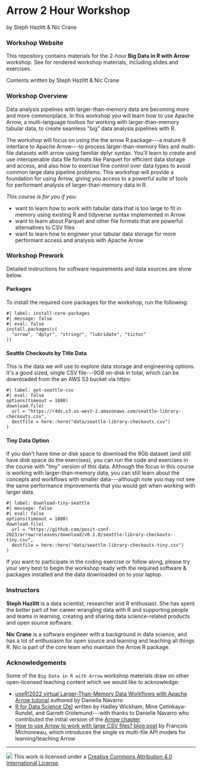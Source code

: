 # Arrow 2 Hour Workshop

by Steph Hazlitt & Nic Crane


### Workshop Website

This repository contains materials for the 2-hour **Big Data in R with Arrow** workshop. See  for rendered workshop materials, including slides and exercises.

Contents written by Steph Hazlitt & Nic Crane

### Workshop Overview
  
Data analysis pipelines with larger-than-memory data are becoming more and more commonplace. In this workshop you will learn how to use Apache Arrow, a multi-language toolbox for working with larger-than-memory tabular data, to create seamless "big" data analysis pipelines with R.

The workshop will focus on using the the arrow R package---a mature R interface to Apache Arrow---to process larger-than-memory files and multi-file datasets with arrow using familiar dplyr syntax. You'll learn to create and use interoperable data file formats like Parquet for efficient data storage and access, and also how to exercise fine control over data types to avoid common large data pipeline problems. This workshop will provide a foundation for using Arrow, giving you access to a powerful suite of tools for performant analysis of larger-than-memory data in R.

*This course is for you if you:*

-   want to learn how to work with tabular data that is too large to fit in memory using existing R and tidyverse syntax implemented in Arrow
-   want to learn about Parquet and other file formats that are powerful alternatives to CSV files
-   want to learn how to engineer your tabular data storage for more performant access and analysis with Apache Arrow

### Workshop Prework

Detailed instructions for software requirements and data sources are show below.

#### Packages

To install the required core packages for the workshop, run the following:

```{r}
#| label: install-core-packages
#| message: false
#| eval: false
install.packages(c(
  "arrow", "dplyr", "stringr", "lubridate", "tictoc"
))
```
#### Seattle Checkouts by Title Data

This is the data we will use to explore data storage and engineering options. It's a good sized, single CSV file---*9GB* on-disk in total, which can be downloaded from the an AWS S3 bucket via https:

```{r}
#| label: get-seattle-csv
#| eval: false
options(timeout = 1800)
download.file(
  url = "https://r4ds.s3.us-west-2.amazonaws.com/seattle-library-checkouts.csv",
  destfile = here::here("data/seattle-library-checkouts.csv")
)
```

#### Tiny Data Option

If you don't have time or disk space to download the 9Gb dataset (and still have disk space do the exercises), you can run the code and exercises in the course with "tiny" version of this data. Although the focus in this course is working with larger-than-memory data, you can still learn about the concepts and workflows with smaller data---although note you may not see the same performance improvements that you would get when working with larger data.

```{r}
#| label: download-tiny-seattle
#| message: false
#| eval: false
options(timeout = 1800)
download.file(
  url = "https://github.com/posit-conf-2023/arrow/releases/download/v0.1.0/seattle-library-checkouts-tiny.csv",
  destfile = here::here("data/seattle-library-checkouts-tiny.csv")
)
```

If you want to participate in the coding exercise or follow along, please try your very best to begin the workshop ready with the required software & packages installed and the data downloaded on to your laptop.

### Instructors

**Steph Hazlitt** is a data scientist, researcher and R enthusiast. She has spent the better part of her career wrangling data with R and supporting people and teams in learning, creating and sharing data science-related products and open source software.

**Nic Crane** is a software engineer with a background in data science, and has a lot of enthusiasm for open source and learning and teaching all things R. Nic is part of the core team who maintain the Arrow R package.

### Acknowledgements

Some of the `Big Data in R with Arrow` workshop materials draw on other open-licensed teaching content which we would like to acknowledge:

-   [useR!2022 virtual Larger-Than-Memory Data Workflows with Apache Arrow tutorial](https://github.com/djnavarro/arrow-user2022) authored by Danielle Navarro
-   [R for Data Science (2e)](https://r4ds.hadley.nz/) written by Hadley Wickham, Mine Çetinkaya-Rundel, and Garrett Grolemund---with thanks to Danielle Navarro who contributed the initial version of the [Arrow chapter](https://r4ds.hadley.nz/arrow)
-   [How to use Arrow to work with large CSV files? blog post](https://francoismichonneau.net/2022/10/import-big-csv/) by François Michonneau, which introduces the single vs multi-file API models for learning/teaching Arrow

------------------------------------------------------------------------

![](https://i.creativecommons.org/l/by/4.0/88x31.png) This work is licensed under a [Creative Commons Attribution 4.0 International License](https://creativecommons.org/licenses/by/4.0/).
